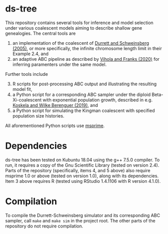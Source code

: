 # ds-tree
This repository contains several tools for inference and model selection under various coalescent models aiming to describe shallow gene genealogies.
The central tools are

1. an implementation of the coalescent of [Durrett and Schweinsberg (2005)](https://www.sciencedirect.com/science/article/pii/S0304414905000608), or more specifically, the infinite chromosome length limit in their Example 2.4, and
2. an adaptive ABC pipeline as described by [Vihola and Franks (2020)](https://academic.oup.com/biomet/article/107/2/381/5721278) for inferring paramenters under the same model.

Further tools include

3. R scripts for post-processing ABC output and illustrating the resulting model fit,
4. a Python script for a corresponding ABC sampler under the diploid Beta-Xi-coalescent with exponential population growth, described in e.g. [Koskela and Wilke Berenguer (2019)](https://www.sciencedirect.com/science/article/pii/S0025556418303523), and
5. a Python script for simulating the Kingman coalescent with specified population size histories.

All aforementioned Python scripts use [msprime](https://tskit.dev/msprime/docs/stable/intro.html).

# Dependencies

ds-tree has been tested on Kubuntu 18.04 using the g++ 7.5.0 compiler.
To run, it requires a copy of the Gnu Scientific Library (tested on version 2.4).
Parts of the repository (specifically, items 4, and 5 above) also require msprime 1.0 or above (tested on version 1.0), along with its dependencies.
Item 3 above requires R (tested using RStudio 1.4.1106 with R version 4.1.0).

# Compilation
To compile the Durrett-Schweinsberg simulator and its corresponding ABC sampler, call `make` and `make sim` in the project root.
The other parts of the repository do not require compilation.
